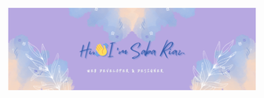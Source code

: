 <a href="https://github.com/SabaRiaz-Coder"><img alt="Hello, I'm Saba Riaz. I'm a web developer and designer." src="Saba Riaz (4).png" /></a>

<br>

<!--### Hi there 👋-->

<!--
**SabaRiaz-Coder/SabaRiaz-Coder** is a ✨ _special<_ ✨ repository because its `README.md` (this file) appears on your GitHub profile.

Here are some ideas to get you started:

- 🔭 I’m currently working on ...
- 🌱 I’m currently learning ...
- 👯 I’m looking to collaborate on ...
- 🤔 I’m looking for help with ...
- 💬 Ask me about ...
- 📫 How to reach me: ...
- 😄 Pronouns: ...
- ⚡ Fun fact: ...
-->
